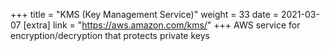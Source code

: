 +++
title = "KMS (Key Management Service)"
weight = 33
date = 2021-03-07
[extra]
link = "https://aws.amazon.com/kms/"
+++
AWS service for encryption/decryption that protects private keys

